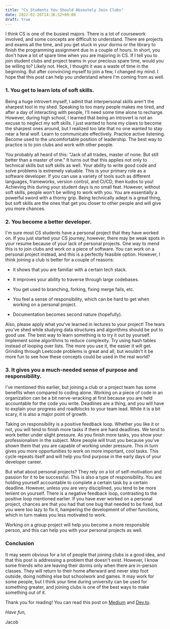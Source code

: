 ```yaml
---
title: "Cs Students You Should Absoutely Join Clubs"
date: 2022-02-26T14:36:52+09:00
draft: true
---
```


I think CS is one of the busiest majors. There is a lot of coursework involved, and some concepts are difficult to understand. There are projects and exams all the time, and you get stuck in your dorms or the library to finish the programming assignment due in a couple of hours. In short, you don't have a lot of spare time when you are majoring in CS. If I tell you to join student clubs and project teams in your precious spare time, would you be willing to? Likely not. Heck, I thought it was a waste of time in the beginning. But after convincing myself to join a few, I changed my mind. I hope that this post can help you understand where I'm coming from as well.

### 1. You get to learn lots of soft skills.

Being a huge introvert myself, I admit that interpersonal skills aren't the sharpest tool in my shed. Speaking to too many people makes me tired, and after a day of interacting with people, I'll need some time alone to recharge. However, during high school, I learned that being an introvert is not an excuse to neglect my soft skills. I just wanted to hone my claws to become the sharpest ones around, but I realized too late that no one wanted to stay near a feral wolf. Learn to communicate effectively. Practice active listening. Become used to the uncomfortable position of leadership. The best way to practice is to join clubs and work with other people. 

You probably all heard of this: "Jack of all trades, master of none. But still better than a master of one." It turns out that this applies not only to technical skills but soft skills as well. Your ability to write good code and solve problems is extremely valuable. This is your primary role as a software developer. If you can use a variety of tools such as different languages, frameworks, version control, and CI/CD, then kudos to you! Achieving this during your student days is no small feat. However, without soft skills, people won't be willing to work with you. You are essentially a powerful sword with a thorny grip. Being technically adept is a great thing, but soft skills are the ones that get you closer to other people and will give you more chances.

### 2. You become a better developer.

I'm sure most CS students have a personal project that they have worked on. If you just started your CS journey, however, there may be weak spots in your resume because of your lack of personal projects. One way to mend this is to join clubs and work on a piece of software. You can work on a personal project instead, and this is a perfectly feasible option. However, I think joining a club is better for a couple of reasons:

- It shows that you are familiar with a certain tech stack.

- It improves your ability to traverse through large codebases.

- You get used to branching, forking, fixing merge fails, etc.

- You feel a sense of responsibility, which can be hard to get when working on a personal project.

- Documentation becomes second nature (hopefully).

Also, please apply what you've learned in lectures to your project! The tears you've shed while studying data structures and algorithms should be put to good use. The best way to learn something is to try it out by yourself. Implement some algorithms to reduce complexity. Try using hash tables instead of looping over lists. The more you use it, the easier it will get. Grinding through Leetcode problems is great and all, but wouldn't it be more fun to see how these concepts could be used in the real world?

### 3. It gives you a much-needed sense of purpose and responsibility.

I've mentioned this earlier, but joining a club or a project team has some benefits when compared to coding alone. Working on a piece of code in an organization can be a bit nerve-wracking at first because you are held accountable for the code you write. Deadlines are a thing, and you will have to explain your progress and roadblocks to your team lead. While it is a bit scary, it is also a major point of growth. 

Taking on responsibility is a positive feedback loop. Whether you like it or not, you will tend to finish more tasks if there are hard deadlines. We tend to work better under slight pressure. As you finish more tasks, you show your professionalism in the subject. More people will trust you because you've shown them that you are capable of working under pressure. This in turn gives you more opportunities to work on more important, cool tasks. This cycle repeats itself and will help you find purpose in the early days of your developer career.

But what about personal projects? They rely on a lot of self-motivation and passion for it to be successful. This is also a type of responsibility. You are holding yourself accountable to complete a certain task by a certain deadline. However, unless you are very disciplined, you tend to be more lenient on yourself. There is a negative feedback loop, contrasting to the positive loop mentioned earlier. If you have ever worked on a personal project, chances are that you had that one bug that needed to be fixed, but you were too lazy to fix it, hampering the development of other functions, which in turn makes you less motivated to work. 

Working on a group project will help you become a more responsible person, and this can help you with your personal projects as well. 

### Conclusion

It may seem obvious for a lot of people that joining clubs is a good idea, and that this post is addressing a problem that doesn't exist. However, I know some friends who are leaving their dorms only when there are in-person classes. They will return to their home afterward and never step foot outside, doing nothing else but schoolwork and games. It may work for some people, but I think your time during university can be used for something greater, and joining clubs is one of the best ways to make something out of it.

Thank you for reading! You can read this post on [Medium]() and [Dev.to]().

*Have fun,*

Jacob
